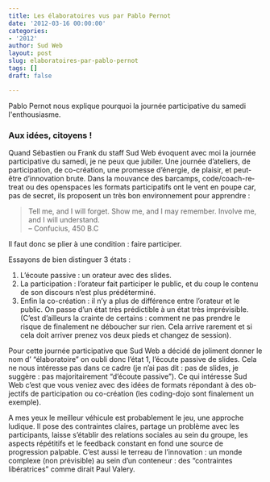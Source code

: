 ```yaml
---
title: Les élaboratoires vus par Pablo Pernot
date: '2012-03-16 00:00:00'
categories:
- '2012'
author: Sud Web
layout: post
slug: elaboratoires-par-pablo-pernot
tags: []
draft: false

---
```

Pablo Pernot nous explique pourquoi la journée participative du samedi l'enthousiasme.

### Aux idées, citoyens !

Quand Sébastien ou Frank du staff Sud Web évoquent avec moi la journée participative du samedi, je ne peux que jubiler. Une journée d’ateliers, de participation, de co-création, une promesse d’énergie, de plaisir, et peut-être d’innovation brute. Dans la mouvance des <span lang="en">barcamps</span>, <span lang="en">code/coach-retreat</span> ou des <span lang="en">openspaces</span> les formats participatifs ont le vent en poupe car, pas de secret, ils proposent un très bon environnement pour apprendre :

<blockquote lang="en">
  <p>
    Tell me, and I will forget. Show me, and I may remember. Involve me, and I will understand.<br /> – Confucius, 450 B.C
  </p>
</blockquote>

Il faut donc se plier à une condition : faire participer.

Essayons de bien distinguer 3 états :

1. L’écoute passive : un orateur avec des <span lang="en">slides</span>.
1. La participation : l’orateur fait participer le public, et du coup le contenu de son discours n’est plus prédéterminé.
1. Enfin la co-création : il n’y a plus de différence entre l’orateur et le public. On passe d’un état très prédictible à un état très imprévisible. (C’est d’ailleurs la crainte de certains : comment ne pas prendre le risque de finalement ne déboucher sur rien. Cela arrive rarement et si cela doit arriver prenez vos deux pieds et changez de session).

Pour cette journée participative que Sud Web a décidé de joliment donner le nom d&rsquo; “élaboratoire” on oubli donc l’état 1, l’écoute passive de <span lang="en">slides<span>. Cela ne nous intéresse pas dans ce cadre (je n’ai pas dit : pas de <span lang="en">slides</span>, je suggère : pas majoritairement “d’écoute passive”). Ce qui intéresse Sud Web c’est que vous veniez avec des idées de formats répondant à des objectifs de participation ou co-création (les <span lang="en">coding-dojo</span> sont finalement un exemple).</span></span>

A mes yeux le meilleur véhicule est probablement le jeu, une approche ludique. Il pose des contraintes claires, partage un problème avec les participants, laisse s’établir des relations sociales au sein du groupe, les aspects répétitifs et le feedback constant en fond une source de progression palpable. C’est aussi le terreau de l’innovation : un monde complexe (non prévisible) au sein d’un conteneur : des “contraintes libératrices” comme dirait Paul Valery.
